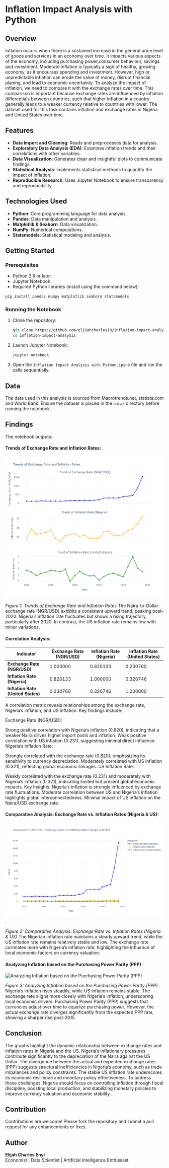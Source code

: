 # Inflation Impact Analysis with Python

## Overview
Inflation occurs when there is a sustained increase in the general price level of goods and services in an economy over time. It impacts various aspects of the economy, including purchasing power,consumer behaviour, savings and investment. Moderate inflation is typically a sign of healthy, growing economy, as it encouraes spending and investment. However, high or unpredictable inflation can erode the value of money, disrupt financial planing, and lead to economic uncertainty. To analyze the impact of inflation, we need to compare it with the exchange rates over time. This comparison is important because exchange rates are influenced by inflation differentials between countries, such that higher inflation in a country generally leads to a weaker currency relative to countries with lower. The dataset used for this task contains inflation and exchange rates in Nigeria and United States over time.

## Features
- **Data Import and Cleaning**: Reads and preprocesses data for analysis.
- **Exploratory Data Analysis (EDA)**: Examines inflation trends and their correlations with other variables.
- **Data Visualization**: Generates clear and insightful plots to communicate findings.
- **Statistical Analysis**: Implements statistical methods to quantify the impact of inflation.
- **Reproducible Research**: Uses Jupyter Notebook to ensure transparency and reproducibility.

## Technologies Used
- **Python**: Core programming language for data analysis.
- **Pandas**: Data manipulation and analysis.
- **Matplotlib & Seaborn**: Data visualization.
- **NumPy**: Numerical computations.
- **Statsmodels**: Statistical modeling and analysis.



## Getting Started

### Prerequisites
- Python 3.8 or later
- Jupyter Notebook
- Required Python libraries (install using the command below):

```bash
pip install pandas numpy matplotlib seaborn statsmodels
```

### Running the Notebook
1. Clone the repository:
   ```bash
   git clone https://github.com/elijahcharles18/inflation-impact-analysis.git
   cd inflation-impact-analysis
   ```
2. Launch Jupyter Notebook:
   ```bash
   jupyter notebook
   ```
3. Open the `Inflation Impact Analysis with Python.ipynb` file and run the cells sequentially.

## Data
The data used in this analysis is sourced from Macrotrends.net, statista.com and World Bank. Ensure the dataset is placed in the `data/` directory before running the notebook.

## Findings
The notebook outputs:
#### Trends of Exchange Rate and Inflation Rates:
![Trends of Exchange Rate and Inflation Rates](https://github.com/elijahcharles18/Inflation-Impact-Analysis-with-Python/blob/main/newplot.png)

*Figure 1: Trends of Exchange Rate and Inflation Rates*
The Naira-to-Dollar exchange rate (NGR/USD) exhibits a consistent upward trend, peaking post-2020. Nigeria’s inflation rate fluctuates but shows a rising trajectory, particularly after 2020. In contrast, the US inflation rate remains low with minor variations.

#### Correlation Analysis:


| Indicator                     | Exchange Rate (NGR/USD) | Inflation Rate (Nigeria) | Inflation Rate (United States) |
|-------------------------------|--------------------------|---------------------------|---------------------------------|
| **Exchange Rate (NGR/USD)**   | 1.000000                | 0.820133                 | 0.230760                       |
| **Inflation Rate (Nigeria)**  | 0.820133                | 1.000000                 | 0.320746                       |
| **Inflation Rate (United States)** | 0.230760            | 0.320746                 | 1.000000                       |

A correlation matrix reveals relationships among the exchange rate, Nigeria’s inflation, and US inflation. Key findings include:

Exchange Rate (NGR/USD):

Strong positive correlation with Nigeria’s inflation (0.820), indicating that a weaker Naira drives higher import costs and inflation.
Weak positive correlation with US inflation (0.231), suggesting minimal direct influence.
Nigeria’s Inflation Rate:

Strongly correlated with the exchange rate (0.820), emphasizing its sensitivity to currency depreciation.
Moderately correlated with US inflation (0.321), reflecting global economic linkages.
US Inflation Rate:

Weakly correlated with the exchange rate (0.231) and moderately with Nigeria’s inflation (0.321), indicating limited but present global economic impacts.
Key Insights:
Nigeria’s inflation is strongly influenced by exchange rate fluctuations.
Moderate correlation between US and Nigeria’s inflation highlights global interconnectedness.
Minimal impact of US inflation on the Naira/USD exchange rate.

#### Comparative Analysis: Exchange Rate vs. Inflation Rates (Nigeria & US):
![Comparative Analysis: Exchange Rate vs. Inflation Rates (Nigeria & US)](https://github.com/elijahcharles18/Inflation-Impact-Analysis-with-Python/blob/main/newplot%20(1).png).

*Figure 2: Comparative Analysis: Exchange Rate vs. Inflation Rates (Nigeria & US)*
The Nigerian inflation rate maintains a steady upward trend, while the US inflation rate remains relatively stable and low.
The exchange rate correlates more with Nigeria’s inflation rate, highlighting the influence of local economic factors on currency valuation.

#### Analyzing Inflation based on the Purchasing Power Parity (PPP)
![Analyzing Inflation based on the Purchasing Power Parity (PPP)](https://github.com/elijahcharles18/Inflation-Impact-Analysis-with-Python/blob/main/newplot(2).png)

*Figure 3: Analyzing Inflation based on the Purchasing Power Parity (PPP)*
Nigeria’s inflation rises steadily, while US inflation remains stable. The exchange rate aligns more closely with Nigeria’s inflation, underscoring local economic drivers. Purchasing Power Parity (PPP) suggests that currencies adjust over time to equalize purchasing power. However, the actual exchange rate diverges significantly from the expected PPP rate, showing a sharper rise post-2015.

## Conclusion
The graphs highlight the dynamic relationship between exchange rates and inflation rates in Nigeria and the US. Nigeria’s inflationary pressures contribute significantly to the depreciation of the Naira against the US Dollar. The divergence between the actual and expected exchange rates (PPP) suggests structural inefficiencies in Nigeria’s economy, such as trade imbalances and policy constraints. The stable US inflation rate underscores its economic resilience and monetary policy effectiveness. To address these challenges, Nigeria should focus on controlling inflation through fiscal discipline, boosting local production, and stabilizing monetary policies to improve currency valuation and economic stability.



## Contribution
Contributions are welcome! Please fork the repository and submit a pull request for any enhancements or fixes.


## Author
**Elijah Charles Enyi**  
Economist | Data Scientist | Artificial Intelligence Enthusiast

